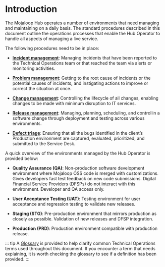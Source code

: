 # Introduction

The Mojaloop Hub operates a number of environments that need managing and maintaining on a daily basis. The standard procedures described in this document outline the operations processes that enable the Hub Operator to handle all aspects of managing a live service.

The following procedures need to be in place:

- [**Incident management**](incident_management.md): Managing incidents that have been reported to the Technical Operations team or that reached the team via alerts or monitoring activities.

- [**Problem management**](problem_management.md): Getting to the root cause of incidents or the potential causes of incidents, and instigating actions to improve or correct the situation at once.

- [**Change management**](change_management.md): Controlling the lifecycle of all changes, enabling changes to be made with minimum disruption to IT services.

- [**Release management**](release_management.md): Managing, planning, scheduling, and controllin a software change through deployment and testing across various environments.

- [**Defect triage**](defect_triage.md): Ensuring that all the bugs identified in the client’s Production environment are captured, evaluated, prioritized, and submitted to the Service Desk.

A quick overview of the environments managed by the Hub Operator is provided below:

- **Quality Assurance (QA)**: Non-production software development environment where Mojaloop OSS code is merged with customizations. Gives developers fast test feedback on new code submissions. Digital Financial Service Providers (DFSPs) do not interact with this environment. Developer and QA access only.

- **User Acceptance Testing (UAT)**: Testing environment for user acceptance and regression testing to validate new releases.

- **Staging (STG)**: Pre-production environment that mirrors production as closely as possible. Validation of new releases and DFSP integration.

- **Production (PRD)**: Production environment compatible with production release.

::: tip
A [Glossary](key_terms_kpis.md) is provided to help clarify common Technical Operations terms used throughout this document. If you encounter a term that needs explaining, it is worth checking the glossary to see if a definition has been provided.
:::